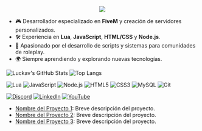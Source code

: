 <p align="center">
  <img src="https://readme-typing-svg.herokuapp.com?font=Fira+Code&size=22&pause=1000&color=F7F7F7&center=true&vCenter=true&width=435&lines=Desarrollador+de+FiveM;Apasionado+por+la+programación+y+la+tecnología" />
</p>

- 🎮 Desarrollador especializado en **FiveM** y creación de servidores personalizados.
- 🛠️ Experiencia en **Lua**, **JavaScript**, **HTML/CSS** y **Node.js**.
- 🚀 Apasionado por el desarrollo de scripts y sistemas para comunidades de roleplay.
- 🌍 Siempre aprendiendo y explorando nuevas tecnologías.

![Luckav's GitHub Stats](https://github-readme-stats.vercel.app/api?username=Luckav&show_icons=true&theme=radical)
![Top Langs](https://github-readme-stats.vercel.app/api/top-langs/?username=Luckav&layout=compact&theme=radical)

![Lua](https://img.shields.io/badge/-Lua-2C2D72?style=flat-square&logo=lua)
![JavaScript](https://img.shields.io/badge/-JavaScript-F7DF1E?style=flat-square&logo=javascript&logoColor=black)
![Node.js](https://img.shields.io/badge/-Node.js-339933?style=flat-square&logo=node.js&logoColor=white)
![HTML5](https://img.shields.io/badge/-HTML5-E34F26?style=flat-square&logo=html5&logoColor=white)
![CSS3](https://img.shields.io/badge/-CSS3-1572B6?style=flat-square&logo=css3)
![MySQL](https://img.shields.io/badge/-MySQL-4479A1?style=flat-square&logo=mysql&logoColor=white)
![Git](https://img.shields.io/badge/-Git-F05032?style=flat-square&logo=git&logoColor=white)

[![Discord](https://img.shields.io/badge/Discord-Luckav%230001-7289DA?style=flat-square&logo=discord)](https://discordapp.com/users/your-discord-id)
[![LinkedIn](https://img.shields.io/badge/LinkedIn-Luckav-blue?style=flat-square&logo=linkedin)](https://www.linkedin.com/in/your-linkedin-profile)
[![YouTube](https://img.shields.io/badge/YouTube-Luckav-red?style=flat-square&logo=youtube)](https://www.youtube.com/channel/your-channel-id)


- [Nombre del Proyecto 1](https://github.com/Luckav/proyecto1): Breve descripción del proyecto.
- [Nombre del Proyecto 2](https://github.com/Luckav/proyecto2): Breve descripción del proyecto.
- [Nombre del Proyecto 3](https://github.com/Luckav/proyecto3): Breve descripción del proyecto.
